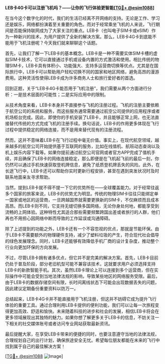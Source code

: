 **LEB卡4G卡可以注册飞机吗？——让你的飞行体验更智能[[TG💪+ @esim1088](https://t.me/s/esim1088)]**

在当今这个数字化的时代，我们的生活已经离不开网络的支持。无论是工作、学习还是娱乐，网络都扮演着至关重要的角色。而对于经常乘坐飞机的人来说，飞行期间是否能保持联网成为了大家关注的重点。LEB卡（也叫电子SIM卡或eSIM）作为一种新兴的技术，为用户提供了全新的解决方案。那么，LEB卡4G卡到底能不能用于飞机注册呢？今天我们就来聊聊这个话题。

首先，让我们了解一下LEB卡的基本概念。LEB卡是一种不需要实体SIM卡槽的虚拟SIM卡技术，它可以直接通过手机或设备内置的方式激活和使用。相比传统的物理SIM卡，LEB卡具有体积小、功能强大、支持多运营商切换等优点。尤其是在国际旅行中，LEB卡可以帮助用户轻松切换不同的国家和地区网络，避免高昂的漫游费用。这种灵活性使得LEB卡成为许多商务人士和旅行爱好者的首选。

回到正题，关于“LEB卡4G卡能否用于飞机注册”，我们需要从两个方面进行分析：一是技术层面的可能性；二是实际应用中的限制。

从技术角度来看，LEB卡本身并不直接参与飞机的注册过程。飞机的注册主要依赖于航空公司的系统和服务，而这些服务通常需要通过航空公司提供的应用程序或者机场柜台完成。因此，即使你的手机安装了LEB卡，并且能够正常上网，也无法直接替代传统的方式完成飞机的注册手续。换句话说，LEB卡的作用更多体现在飞行过程中提供稳定的网络连接，而不是用来替代现有的注册流程。

然而，这并不意味着LEB卡在飞行过程中毫无价值。事实上，在现代航空领域，越来越多的航空公司开始提供基于互联网的服务，比如在线值机、航班动态查询以及机上娱乐内容下载等。如果你提前通过航空公司官网或者官方APP完成了值机手续，并且确保了LEB卡的网络连接稳定，那么即便是在飞机起飞前的最后一刻，你仍然可以通过手机快速获取登机牌信息，避免了纸质登机牌丢失的风险。此外，在长途飞行中，LEB卡还可以帮助你实时更新行程安排，甚至在遇到突发状况时及时联系地面亲友寻求帮助。

当然，提到LEB卡就不得不提一下它的优势所在——全球覆盖能力。对于经常往返多个国家的旅客来说，LEB卡的优势尤为明显。传统的物理SIM卡往往只能绑定单一国家或地区的运营商，一旦跨越国界就需要更换新的SIM卡，不仅麻烦而且成本高昂。而LEB卡则不同，它支持无缝切换多国网络，无论你身处何地，都能享受到流畅的上网体验。这种特性尤其适合那些需要频繁跨国出差或者旅行的人群，他们再也不用担心因网络中断而导致的工作延误或沟通障碍。

除了上述提到的功能之外，LEB卡还有一个不容忽视的优点，那就是节能环保。由于LEB卡不需要额外的物理硬件支持，减少了塑料垃圾的产生，符合现代社会倡导的绿色发展理念。同时，LEB卡还能够有效降低手机厂商的设计复杂度，推动整个行业向更加环保的方向发展。

不过，尽管LEB卡拥有诸多优点，但它并不是完美的解决方案。首先，LEB卡目前仍处于普及阶段，部分老旧机型可能不兼容该技术，这就要求用户必须选择支持LEB卡的新款智能手机。其次，虽然LEB卡理论上可以连接到多个运营商，但在实际操作中可能会受到当地法律法规的影响，导致某些地区的网络服务受限。最后，由于LEB卡的数据存储空间有限，长时间离线状态下可能会出现数据丢失的问题，因此建议定期备份重要资料以防万一。

总结起来，LEB卡4G卡并不能直接用于飞机注册，但这并不妨碍它成为提升飞行体验的重要工具。通过合理利用LEB卡提供的便利功能，我们可以让每一次旅程变得更加高效、舒适和愉快。未来随着科技的进步和社会的发展，相信LEB卡将会在更多领域展现出其独特的魅力。如果你想了解更多关于LEB卡的信息，不妨关注一下相关的社交媒体账号或者访问专业网站获取最新资讯。

最后提醒大家，在享受LEB卡带来的便捷的同时，也要注意遵守当地的法律法规，合理规划自己的出行计划，确保旅途安全无忧。希望每位朋友都能在未来的飞行中找到属于自己的最佳解决方案！

[[TG💪+ @esim1088](https://t.me/s/esim1088) ![Image](https://i.postimg.cc/4NQfJmqS/Snipaste-2025-05-13-00-14-12.png)]